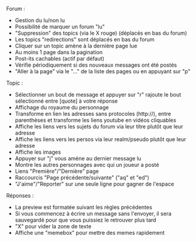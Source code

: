 Forum :
 - Gestion du lu/non lu
 - Possibilité de marquer un forum "lu"
 - "Suppression" des topics (via le X rouge) (déplacés en bas du forum)
 - Les topics "redirections" sont déplacés en bas du forum
 - Cliquer sur un topic amène à la dernière page lue
 - Au moins 1 page dans la pagination
 - Post-its cachables (actif par défaut)
 - Vérifie périodiquement si des nouveaux messages ont été postés
 - "Aller à la page" via le "..." de la liste des pages ou en appuyant sur "p"

Topic :
 - Sélectionner un bout de message et appuyer sur "r" rajoute le bout sélectionné entre [quote] à votre réponse
 - Affichage du royaume du personnage
 - Transforme en lien les adresses sans protocoles (http://), entre parenthèses et transforme les liens youtube en vidéos cliquables
 - Affiche les liens vers les sujets du forum via leur titre plutôt que leur adresse
 - Affiche les liens vers les persos via leur realm/pseudo plutôt que leur adresse
 - Affiche les images
 - Appuyer sur "j" vous amène au dernier message lu
 - Montre les autres personnages avec qui un joueur a posté
 - Liens "Première"/"Dernière" page
 - Raccourcis "Page précédente/suivante" ("aq" et "ed")
 - "J'aime"/"Reporter" sur une seule ligne pour gagner de l'espace

Réponses :
 - La preview est formatée suivant les règles précédentes
 - Si vous commencez à écrire un message sans l'envoyer, il sera sauvegardé pour que vous puissiez le retrouver plus tard
 - "X" pour vider la zone de texte
 - Affiche une "memebox" pour mettre des memes rapidement
